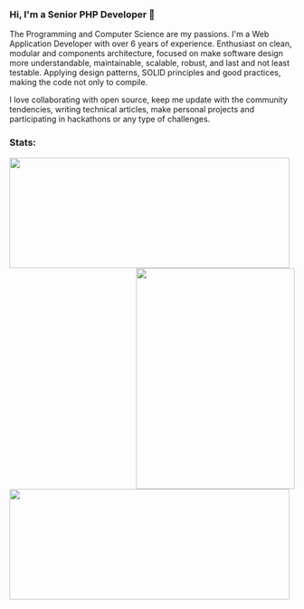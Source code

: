 ### Hi, I'm a Senior PHP Developer 👋 

The Programming and Computer Science are my passions. I'm a Web Application Developer with over 6 years of experience. Enthusiast on clean, modular and components architecture, focused on make software design more understandable, maintainable, scalable, robust, and last and not least testable. Applying design patterns, SOLID principles and good practices, making the code not only to compile.

I love collaborating with open source, keep me update with the community tendencies, writing technical articles, make personal projects and participating in hackathons or any type of challenges. 

### Stats:
<img width="495" height="195" src="https://github-profile-trophy.vercel.app/?username=joel-mills1&theme=onedark" align="left" /><img width="280" height="390" align="right" src="https://spotify-github-profile.vercel.app/api/view?uid=1235968206&cover_image=true&theme=default&bar_color_cover=true" /><img width="495" height="195" src="https://github-readme-stats.vercel.app/api?username=paul-fletcher1&theme=onedark" align="left" />

